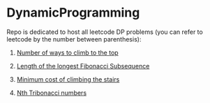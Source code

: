 # DynamicProgramming

Repo is dedicated to host all leetcode DP problems (you can refer to leetcode by the number between parenthesis):

1. [Number of ways to climb to the top](https://github.com/KumarAbhinav2/DynamicProgramming/blob/master/climbing-stairs(LTE-70).py)

2. [Length of the longest Fibonacci Subsequence](https://github.com/KumarAbhinav2/DynamicProgramming/blob/master/lengthOfLongestFibSequence(LTM-873).py)

3. [Minimum cost of climbing the stairs](https://github.com/KumarAbhinav2/DynamicProgramming/blob/master/minCostClimbingStairs(LTE-746).py)

4. [Nth Tribonacci numbers](https://github.com/KumarAbhinav2/DynamicProgramming/blob/master/nthTribonacciNumber(LTE-1137).py)
